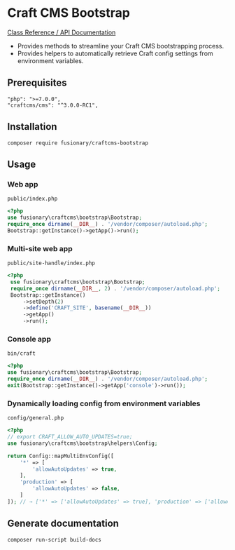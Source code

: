 # Craft CMS Bootstrap

[Class Reference / API Documentation](http://htmlpreview.github.io/?https://github.com/timkelty/craftcms-bootstrap/blob/master/docs/api/index.html)

- Provides methods to streamline your Craft CMS bootstrapping process.
- Provides helpers to automatically retrieve Craft config settings from environment variables.

## Prerequisites

```
"php": ">=7.0.0",
"craftcms/cms": "^3.0.0-RC1",
```

## Installation

```
composer require fusionary/craftcms-bootstrap
```

## Usage

### Web app

`public/index.php`
```php
<?php
use fusionary\craftcms\bootstrap\Bootstrap;
require_once dirname(__DIR__) . '/vendor/composer/autoload.php';
Bootstrap::getInstance()->getApp()->run();
```

### Multi-site web app

`public/site-handle/index.php`
```php
<?php
 use fusionary\craftcms\bootstrap\Bootstrap;
 require_once dirname(__DIR__, 2) . '/vendor/composer/autoload.php';
 Bootstrap::getInstance()
     ->setDepth(2)
     ->define('CRAFT_SITE', basename(__DIR__))
     ->getApp()
     ->run();
```

### Console app

`bin/craft`
```php
<?php
use fusionary\craftcms\bootstrap\Bootstrap;
require_once dirname(__DIR__) . '/vendor/composer/autoload.php';
exit(Bootstrap::getInstance()->getApp('console')->run());
```

### Dynamically loading config from environment variables

`config/general.php`
```php
<?php
// export CRAFT_ALLOW_AUTO_UPDATES=true;
use fusionary\craftcms\bootstrap\helpers\Config;

return Config::mapMultiEnvConfig([
    '*' => [
        'allowAutoUpdates' => true,
    ],
    'production' => [
        'allowAutoUpdates' => false,
    ]
]); // → ['*' => ['allowAutoUpdates' => true], 'production' => ['allowAutoUpdates' => true]]
```

## Generate documentation

```
composer run-script build-docs
```
